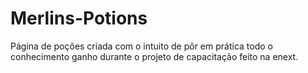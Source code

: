 # Merlins-Potions
Página de poções criada com o intuito de pôr em prática todo o conhecimento ganho durante o projeto de capacitação feito na enext.
